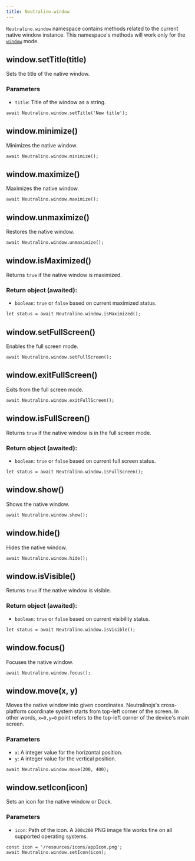 ```yaml
---
title: Neutralino.window
---
```


`Neutralino.window` namespace contains methods related to the current native window instance. This namespace's methods will work only for 
the [`window`](/docs/configuration/modes#window) mode.

## window.setTitle(title)
Sets the title of the native window. 

### Parameters
- `title`: Title of the window as a string.

```
await Neutralino.window.setTitle('New title');
```

## window.minimize()
Minimizes the native window.

```
await Neutralino.window.minimize();
```

## window.maximize()
Maximizes the native window.

```
await Neutralino.window.maximize();
```

## window.unmaximize()
Restores the native window.

```
await Neutralino.window.unmaximize();
```

## window.isMaximized()
Returns `true` if the native window is maximized.

### Return object (awaited):
- `boolean`: `true` or `false` based on current maximized status.

```
let status = await Neutralino.window.isMaximized();
```

## window.setFullScreen()
Enables the full screen mode.

```
await Neutralino.window.setFullScreen();
```

## window.exitFullScreen()
Exits from the full screen mode.

```
await Neutralino.window.exitFullScreen();
```

## window.isFullScreen()
Returns `true` if the native window is in the full screen mode.

### Return object (awaited):
- `boolean`: `true` or `false` based on current full screen status.

```
let status = await Neutralino.window.isFullScreen();
```

## window.show()
Shows the native window.

```
await Neutralino.window.show();
```

## window.hide()
Hides the native window.

```
await Neutralino.window.hide();
```

## window.isVisible()
Returns `true` if the native window is visible.

### Return object (awaited):
- `boolean`: `true` or `false` based on current visibility status.

```
let status = await Neutralino.window.isVisible();
```

## window.focus()
Focuses the native window.

```
await Neutralino.window.focus();
```

## window.move(x, y)
Moves the native window into given coordinates. Neutralinojs's cross-platform coordinate system starts from top-left corner of the screen.
In other words, `x=0,y=0` point refers to the top-left corner of the device's main screen. 

### Parameters
- `x`: A integer value for the horizontal position.
- `y`: A integer value for the vertical position.

```
await Neutralino.window.move(200, 400);
```

## window.setIcon(icon)
Sets an icon for the native window or Dock. 

### Parameters

- `icon`: Path of the icon. A `200x200` PNG image file works fine on all supported operating systems.

```
const icon = '/resources/icons/appIcon.png';
await Neutralino.window.setIcon(icon);
```
